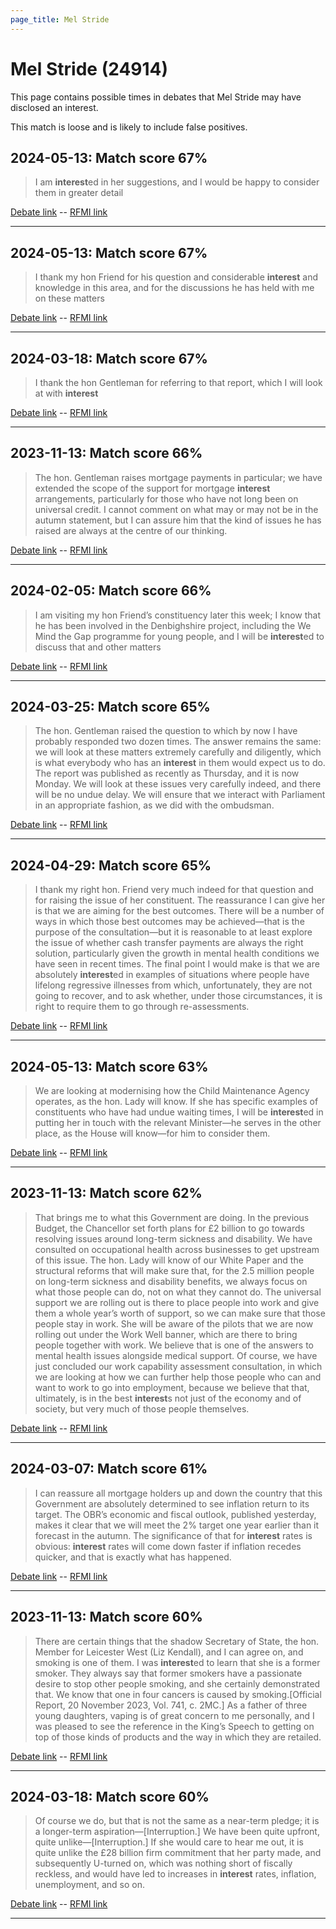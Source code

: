 ```yaml
---
page_title: Mel Stride
---
```


# Mel Stride  (24914)

This page contains possible times in debates that Mel Stride may have disclosed an interest.

This match is loose and is likely to include false positives. 



## 2024-05-13: Match score 67%

>I am **interest**ed in her suggestions, and I would be happy to consider them in greater detail

[Debate link](https://www.theyworkforyou.com/debates/?id=2024-05-13c.21.0)  --  [RFMI link](https://www.theyworkforyou.com/mp/24914/register)


---



## 2024-05-13: Match score 67%

>I thank my hon Friend for his question and considerable **interest** and knowledge in this area, and for the discussions he has held with me on these matters

[Debate link](https://www.theyworkforyou.com/debates/?id=2024-05-13c.11.7)  --  [RFMI link](https://www.theyworkforyou.com/mp/24914/register)


---



## 2024-03-18: Match score 67%

>I thank the hon Gentleman for referring to that report, which I will look at with **interest**

[Debate link](https://www.theyworkforyou.com/debates/?id=2024-03-18c.647.1)  --  [RFMI link](https://www.theyworkforyou.com/mp/24914/register)


---



## 2023-11-13: Match score 66%

>The hon. Gentleman raises mortgage payments in particular; we have extended the scope of the support for mortgage **interest** arrangements, particularly for those who have not long been on universal credit. I cannot comment on what may or may not be in the autumn statement, but I can assure him that the kind of issues he has raised are always at the centre of our thinking.

[Debate link](https://www.theyworkforyou.com/debates/?id=2023-11-13c.363.4)  --  [RFMI link](https://www.theyworkforyou.com/mp/24914/register)


---



## 2024-02-05: Match score 66%

>I am visiting my hon Friend’s constituency later this week; I know that he has been involved in the Denbighshire project, including the We Mind the Gap programme for young people, and I will be **interest**ed to discuss that and other matters

[Debate link](https://www.theyworkforyou.com/debates/?id=2024-02-05c.18.3)  --  [RFMI link](https://www.theyworkforyou.com/mp/24914/register)


---



## 2024-03-25: Match score 65%

>The hon. Gentleman raised the question to which by now I have probably responded two dozen times. The answer remains the same: we will look at these matters extremely carefully and diligently, which is what everybody who has an **interest** in them would expect us to do. The report was published as recently as Thursday, and it is now Monday. We will look at these issues very carefully indeed, and there will be no undue delay. We will ensure that we interact with Parliament in an appropriate fashion, as we did with the ombudsman.

[Debate link](https://www.theyworkforyou.com/debates/?id=2024-03-25b.1295.5)  --  [RFMI link](https://www.theyworkforyou.com/mp/24914/register)


---



## 2024-04-29: Match score 65%

>I thank my right hon. Friend very much indeed for that question and for raising the issue of her constituent. The reassurance I can give her is that we are aiming for the best outcomes. There will be a number of ways in which those best outcomes may be achieved—that is the purpose of the consultation—but it is reasonable to at least explore the issue of whether cash transfer payments are always the right solution, particularly given the growth in mental health conditions we have seen in recent times. The final point I would make is that we are absolutely **interest**ed in examples of situations where people have lifelong regressive illnesses from which, unfortunately, they are not going to recover, and to ask whether, under those circumstances, it is right to require them to go through re-assessments.

[Debate link](https://www.theyworkforyou.com/debates/?id=2024-04-29a.50.1)  --  [RFMI link](https://www.theyworkforyou.com/mp/24914/register)


---



## 2024-05-13: Match score 63%

>We are looking at modernising how the Child Maintenance Agency operates, as the hon. Lady will know. If she has specific examples of constituents who have had undue waiting times, I will be **interest**ed in putting her in touch with the relevant Minister—he serves in the other place, as the House will know—for him to consider them.

[Debate link](https://www.theyworkforyou.com/debates/?id=2024-05-13c.12.3)  --  [RFMI link](https://www.theyworkforyou.com/mp/24914/register)


---



## 2023-11-13: Match score 62%

>That brings me to what this Government are doing. In the previous Budget, the Chancellor set forth plans for £2 billion to go towards resolving issues around long-term sickness and disability. We have consulted on occupational health across businesses to get upstream of this issue. The hon. Lady will know of our White Paper and the structural reforms that will make sure that, for the 2.5 million people on long-term sickness and disability benefits, we always focus on what those people can do, not on what they cannot do. The universal support we are rolling out is there to place people into work and give them a whole year’s worth of support, so we can make sure that those people stay in work. She will be aware of the pilots that we are now rolling out under the Work Well banner, which are there to bring people together with work. We believe that is one of the answers to mental health issues alongside medical support. Of course, we have just concluded our work capability assessment consultation, in which we are looking at how we can further help those people who can and want to work to go into employment, because we believe that that, ultimately, is in the best **interest**s not just of the economy and of society, but very much of those people themselves.

[Debate link](https://www.theyworkforyou.com/debates/?id=2023-11-13c.475.1)  --  [RFMI link](https://www.theyworkforyou.com/mp/24914/register)


---



## 2024-03-07: Match score 61%

>I can reassure all mortgage holders up and down the country that this Government are absolutely determined to see inflation return to its target. The OBR’s economic and fiscal outlook, published yesterday, makes it clear that we will meet the 2% target one year earlier than it forecast in the autumn. The significance of that for **interest** rates is obvious: **interest** rates will come down faster if inflation recedes quicker, and that is exactly what has happened.

[Debate link](https://www.theyworkforyou.com/debates/?id=2024-03-07c.995.0)  --  [RFMI link](https://www.theyworkforyou.com/mp/24914/register)


---



## 2023-11-13: Match score 60%

>There are certain things that the shadow Secretary of State, the hon. Member for Leicester West (Liz Kendall), and I can agree on, and smoking is one of them. I was **interest**ed to learn that she is a former smoker. They always say that former smokers have a passionate desire to stop other people smoking, and she certainly demonstrated that. We know that one in four cancers is caused by smoking.[Official Report, 20 November 2023, Vol. 741, c. 2MC.] As a father of three young daughters, vaping is of great concern to me personally, and I was pleased to see the reference in the King’s Speech to getting on top of those kinds of products and the way in which they are retailed.

[Debate link](https://www.theyworkforyou.com/debates/?id=2023-11-13c.474.0)  --  [RFMI link](https://www.theyworkforyou.com/mp/24914/register)


---



## 2024-03-18: Match score 60%

>Of course we do, but that is not the same as a near-term pledge; it is a longer-term aspiration—[Interruption.] We have been quite upfront, quite unlike—[Interruption.] If she would care to hear me out, it is quite unlike the £28 billion firm commitment that her party made, and subsequently U-turned on, which was nothing short of fiscally reckless, and would have led to increases in **interest** rates, inflation, unemployment, and so on.

[Debate link](https://www.theyworkforyou.com/debates/?id=2024-03-18c.651.4)  --  [RFMI link](https://www.theyworkforyou.com/mp/24914/register)


---

